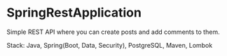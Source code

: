 # SpringRestApplication

Simple REST API where you can create posts and add comments to them.

Stack: 
        Java,
        Spring(Boot, Data, Security),
        PostgreSQL,
        Maven,
        Lombok
        
